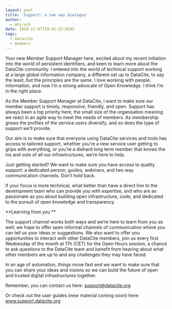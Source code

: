 ```yaml
---
layout: post
title: 'Support: a two way dialogue'
author:
  - mhirsch
date: 2018-11-07T19:41:23.624Z
tags:
  - datacite
  - members
---
```

Your new Member Support Manager here, excited about my recent initiation into the world of persistent identifiers, and keen to learn more about the DataCite community.  I entered into the world of technical support working at a large global information company, a different set up to DataCite, to say the least, but the principles are the same. I love working with people, information, and now I’m a strong advocate of Open Knowledge.  I think I’m in the right place.

As the Member Support Manager at DataCite, I want to make sure our member support is timely, responsive, friendly, and open.  Support has always been a top priority here, the small size of the organisation meaning we react in an agile way to meet the needs of members.  As membership grows the profiles of the service users diversify, and so does the type of support we’ll provide. 

Our aim is to make sure that everyone using DataCite services and tools has access to tailored support, whether you’re a new service user getting to grips with everything, or you’re a diehard long term member that knows the ins and outs of all our infrastructures, we’re here to help.

Just getting started? We want to make sure you have access to quality support: a dedicated person, guides, webinars, and two way communication channels.  Don’t hold back.

 If your focus is more technical, what better than have a direct line to the development team who can provide you with expertise, and who are as passionate as you about building open infrastructure, code, and dedicated to the pursuit of open knowledge and transparency.



**Learning from you**

The support channel works both ways and we’re here to learn from you as well; we hope to offer open informal channels of communication where you can tell us your ideas or suggestions. We also want to offer you opportunities to interact with other DataCite members, join us every first Wednesday of the month at 17h (CET) for the Open Hours session, a chance to ask questions to the DataCite team and benefit from hearing about what other members are up to and any challenges they may have faced.  

In an age of automation, things move fast and we want to make sure that you can share your ideas and visions so we can build the future of open and trusted digital infrastructures together.

Remember, you can contact us here: support@datacite.org

Or check out the user guides (new material coming soon) here: [www.support.datacite.org](www.support.datacite.org)
